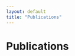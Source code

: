 ```yaml
---
layout: default
title: "Publications"
---
```


# Publications

<div id="pub-list"></div>

<script src="assets/js/publications.js"></script>
